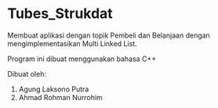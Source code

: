 # Tubes_Strukdat
Membuat aplikasi dengan topik Pembeli dan Belanjaan dengan mengimplementasikan Multi Linked List.

Program ini dibuat menggunakan bahasa C++

Dibuat oleh:  
1. Agung Laksono Putra  
2. Ahmad Rohman Nurrohim  
